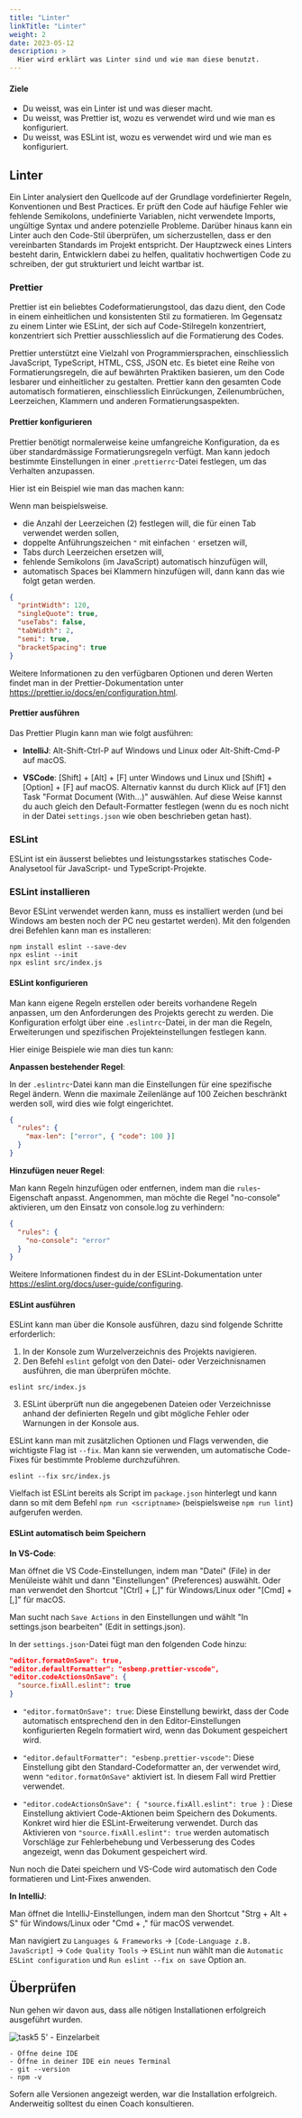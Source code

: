 ```yaml
---
title: "Linter"
linkTitle: "Linter"
weight: 2
date: 2023-05-12
description: >
  Hier wird erklärt was Linter sind und wie man diese benutzt.
---
```


#### Ziele

- Du weisst, was ein Linter ist und was dieser macht.
- Du weisst, was Prettier ist, wozu es verwendet wird und wie man es konfiguriert.
- Du weisst, was ESLint ist, wozu es verwendet wird und wie man es konfiguriert.

## Linter

Ein Linter analysiert den Quellcode auf der Grundlage vordefinierter Regeln, Konventionen und Best Practices. Er prüft den Code auf häufige Fehler wie fehlende Semikolons, undefinierte Variablen, nicht verwendete Imports, ungültige Syntax und andere potenzielle Probleme. Darüber hinaus kann ein Linter auch den Code-Stil überprüfen, um sicherzustellen, dass er den vereinbarten Standards im Projekt entspricht.
Der Hauptzweck eines Linters besteht darin, Entwicklern dabei zu helfen, qualitativ hochwertigen Code zu schreiben, der gut strukturiert und leicht wartbar ist.

### Prettier

Prettier ist ein beliebtes Codeformatierungstool, das dazu dient, den Code in einem einheitlichen und konsistenten Stil zu formatieren. Im Gegensatz zu einem Linter wie ESLint, der sich auf Code-Stilregeln konzentriert, konzentriert sich Prettier ausschliesslich auf die Formatierung des Codes.

Prettier unterstützt eine Vielzahl von Programmiersprachen, einschliesslich JavaScript, TypeScript, HTML, CSS, JSON etc.
Es bietet eine Reihe von Formatierungsregeln, die auf bewährten Praktiken basieren, um den Code lesbarer und einheitlicher zu gestalten.
Prettier kann den gesamten Code automatisch formatieren, einschliesslich Einrückungen, Zeilenumbrüchen, Leerzeichen, Klammern und anderen Formatierungsaspekten.

#### Prettier konfigurieren

Prettier benötigt normalerweise keine umfangreiche Konfiguration, da es über standardmässige Formatierungsregeln verfügt. Man kann jedoch bestimmte Einstellungen in einer .`prettierrc`-Datei festlegen, um das Verhalten anzupassen.

Hier ist ein Beispiel wie man das machen kann:

Wenn man beispielsweise.

- die Anzahl der Leerzeichen (2) festlegen will, die für einen Tab verwendet werden sollen,
- doppelte Anführungszeichen `"` mit einfachen `'` ersetzen will,
- Tabs durch Leerzeichen ersetzen will,
- fehlende Semikolons (im JavaScript) automatisch hinzufügen will,
- automatisch Spaces bei Klammern hinzufügen will,
  dann kann das wie folgt getan werden.

```json
{
  "printWidth": 120,
  "singleQuote": true,
  "useTabs": false,
  "tabWidth": 2,
  "semi": true,
  "bracketSpacing": true
}
```

Weitere Informationen zu den verfügbaren Optionen und deren Werten findet man in der Prettier-Dokumentation unter https://prettier.io/docs/en/configuration.html.

#### Prettier ausführen

Das Prettier Plugin kann man wie folgt ausführen:

- **IntelliJ**: Alt-Shift-Ctrl-P auf Windows und Linux oder Alt-Shift-Cmd-P auf macOS.

- **VSCode**: [Shift] + [Alt] + [F] unter Windows und Linux und [Shift] + [Option] + [F] auf macOS. Alternativ kannst du durch Klick auf [F1] den Task "Format Document (With...)" auswählen. Auf diese Weise kannst du auch gleich den Default-Formatter festlegen (wenn du es noch nicht in der Datei `settings.json` wie oben beschrieben getan hast).

### ESLint

ESLint ist ein äusserst beliebtes und leistungsstarkes statisches Code-Analysetool für JavaScript- und TypeScript-Projekte.

### ESLint installieren

Bevor ESLint verwendet werden kann, muss es installiert werden (und bei Windows am besten noch der PC neu gestartet werden).
Mit den folgenden drei Befehlen kann man es installeren:

```shell
npm install eslint --save-dev
npx eslint --init
npx eslint src/index.js
```

#### ESLint konfigurieren

Man kann eigene Regeln erstellen oder bereits vorhandene Regeln anpassen, um den Anforderungen des Projekts gerecht zu werden.
Die Konfiguration erfolgt über eine `.eslintrc`-Datei, in der man die Regeln, Erweiterungen und spezifischen Projekteinstellungen festlegen kann.

Hier einige Beispiele wie man dies tun kann:

**Anpassen bestehender Regel**:

In der `.eslintrc`-Datei kann man die Einstellungen für eine spezifische Regel ändern. Wenn die maximale Zeilenlänge auf 100 Zeichen beschränkt werden soll, wird dies wie folgt eingerichtet.

```json
{
  "rules": {
    "max-len": ["error", { "code": 100 }]
  }
}
```

**Hinzufügen neuer Regel**:

Man kann Regeln hinzufügen oder entfernen, indem man die `rules`-Eigenschaft anpasst. Angenommen, man möchte die Regel "no-console" aktivieren, um den Einsatz von console.log zu verhindern:

```json
{
  "rules": {
    "no-console": "error"
  }
}
```

Weitere Informationen findest du in der ESLint-Dokumentation unter https://eslint.org/docs/user-guide/configuring.

#### ESLint ausführen

ESLint kann man über die Konsole ausführen, dazu sind folgende Schritte erforderlich:

1. In der Konsole zum Wurzelverzeichnis des Projekts navigieren.
2. Den Befehl `eslint` gefolgt von den Datei- oder Verzeichnisnamen ausführen, die man überprüfen möchte.

```shell
eslint src/index.js
```

3. ESLint überprüft nun die angegebenen Dateien oder Verzeichnisse anhand der definierten Regeln und gibt mögliche Fehler oder Warnungen in der Konsole aus.

ESLint kann man mit zusätzlichen Optionen und Flags verwenden, die wichtigste Flag ist `--fix`. Man kann sie verwenden, um automatische Code-Fixes für bestimmte Probleme durchzuführen.

```shell
eslint --fix src/index.js
```

Vielfach ist ESLint bereits als Script im `package.json` hinterlegt und kann dann so mit dem Befehl `npm run <scriptname>` (beispielsweise `npm run lint`) aufgerufen werden.

#### ESLint automatisch beim Speichern

**In VS-Code**:

Man öffnet die VS Code-Einstellungen, indem man "Datei" (File) in der Menüleiste wählt und dann "Einstellungen" (Preferences) auswählt. Oder man verwendet den Shortcut "[Ctrl] + [,]" für Windows/Linux oder "[Cmd] + [,]" für macOS.

Man sucht nach `Save Actions` in den Einstellungen und wählt "In settings.json bearbeiten" (Edit in settings.json).

In der `settings.json`-Datei fügt man den folgenden Code hinzu:

```json
"editor.formatOnSave": true,
"editor.defaultFormatter": "esbenp.prettier-vscode",
"editor.codeActionsOnSave": {
  "source.fixAll.eslint": true
}
```

- `"editor.formatOnSave": true`: Diese Einstellung bewirkt, dass der Code automatisch entsprechend den in den Editor-Einstellungen konfigurierten Regeln formatiert wird, wenn das Dokument gespeichert wird.

- `"editor.defaultFormatter": "esbenp.prettier-vscode"`: Diese Einstellung gibt den Standard-Codeformatter an, der verwendet wird, wenn `"editor.formatOnSave"` aktiviert ist. In diesem Fall wird Prettier verwendet.

- `"editor.codeActionsOnSave": { "source.fixAll.eslint": true }` : Diese Einstellung aktiviert Code-Aktionen beim Speichern des Dokuments. Konkret wird hier die ESLint-Erweiterung verwendet. Durch das Aktivieren von `"source.fixAll.eslint": true` werden automatisch Vorschläge zur Fehlerbehebung und Verbesserung des Codes angezeigt, wenn das Dokument gespeichert wird.

Nun noch die Datei speichern und VS-Code wird automatisch den Code formatieren und Lint-Fixes anwenden.

**In IntelliJ**:

Man öffnet die IntelliJ-Einstellungen, indem man den Shortcut "Strg + Alt + S" für Windows/Linux oder "Cmd + ," für macOS verwendet.

Man navigiert zu `Languages & Frameworks` -> `[Code-Language z.B. JavaScript]` -> `Code Quality Tools` -> `ESLint` nun wählt man die `Automatic ESLint configuration` und `Run eslint --fix on save` Option an.

## Überprüfen

Nun gehen wir davon aus, dass alle nötigen Installationen erfolgreich ausgeführt wurden.

![task5](/images/task.png) 5' - Einzelarbeit

    - Öffne deine IDE
    - Öffne in deiner IDE ein neues Terminal
    - git --version
    - npm -v

Sofern alle Versionen angezeigt werden, war die Installation erfolgreich. Anderweitig solltest du einen Coach konsultieren.
